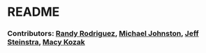 # README

### Contributors: [Randy Rodriguez](https://github.com/Rvndyr), [Michael Johnston](https://github.com/michaelanjohnston), [Jeff Steinstra](https://github.com/jeffstienstra), [Macy Kozak](https://github.com/macykozak)
